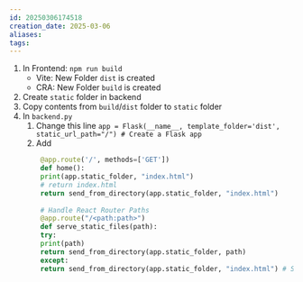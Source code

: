 ```yaml
---
id: 20250306174518
creation_date: 2025-03-06
aliases: 
tags:
---
```

1. In Frontend: `npm run build` 
	- Vite: New Folder `dist` is created
	- CRA: New Folder `build` is created
2. Create `static` folder in backend
3. Copy contents from `build`/`dist` folder to `static` folder
4. In `backend.py` 
	1. Change this line `app = Flask(__name__, template_folder='dist', static_url_path="/") # Create a Flask app`
	2. Add 
	   ```python
		@app.route('/', methods=['GET'])
		def home():
		print(app.static_folder, "index.html")
		# return index.html
		return send_from_directory(app.static_folder, "index.html")
		
		# Handle React Router Paths
		@app.route("/<path:path>")
		def serve_static_files(path):
		try:
		print(path)
		return send_from_directory(app.static_folder, path)
		except:
		return send_from_directory(app.static_folder, "index.html") # Serve React for unknown pathsç
		```